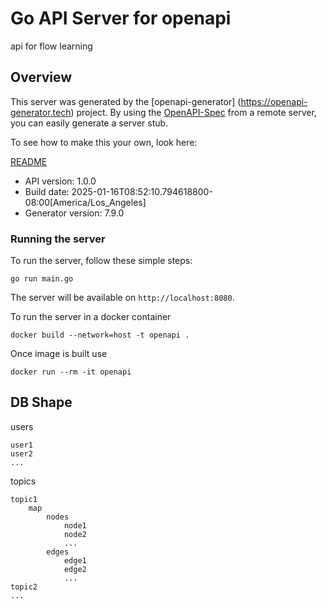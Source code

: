 # Go API Server for openapi

api for flow learning

## Overview
This server was generated by the [openapi-generator]
(https://openapi-generator.tech) project.
By using the [OpenAPI-Spec](https://github.com/OAI/OpenAPI-Specification) from a remote server, you can easily generate a server stub.

To see how to make this your own, look here:

[README](https://openapi-generator.tech)

- API version: 1.0.0
- Build date: 2025-01-16T08:52:10.794618800-08:00[America/Los_Angeles]
- Generator version: 7.9.0


### Running the server
To run the server, follow these simple steps:

```
go run main.go
```

The server will be available on `http://localhost:8080`.

To run the server in a docker container
```
docker build --network=host -t openapi .
```

Once image is built use
```
docker run --rm -it openapi
```

## DB Shape
users
    
    user1
    user2
    ...
topics
    
    topic1
        map
            nodes
                node1
                node2
                ...
            edges
                edge1
                edge2
                ...
    topic2
    ...
